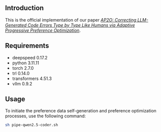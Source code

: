 ## Introduction

This is the official implementation of our paper [*AP2O: Correcting LLM-Generated Code Errors Type by Type Like Humans via Adaptive Progressive Preference Optimization*]().

## Requirements
- deepspeed 0.17.2
- python 3.11.11 
- torch 2.7.0
- trl 0.14.0
- transformers 4.51.3
- vllm 0.9.2

## Usage

To initiate the preference data self-generation and preference optimization processes, use the following command:

```bash
sh pipe-qwen2.5-coder.sh
```